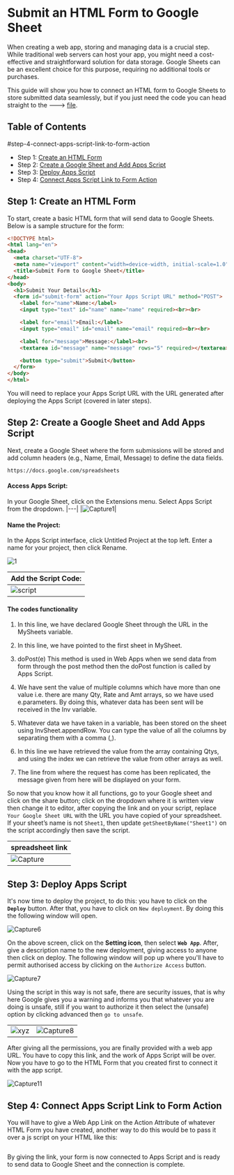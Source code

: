 
# Submit an HTML Form to Google Sheet

When creating a web app, storing and managing data is a crucial step. While traditional web servers can host your app, you might need a cost-effective and straightforward solution for data storage. Google Sheets can be an excellent choice for this purpose, requiring no additional tools or purchases.

This guide will show you how to connect an HTML form to Google Sheets to store submitted data seamlessly, but if you just need the code you can head straight to the ---> [file](https://github.com/the-1Riddle/Github-Profile-Achievements/blob/htmp_to_spreadsheet/G-Sheet_connection_toHtml/code.gs).

## Table of Contents

#step-4-connect-apps-script-link-to-form-action

- Step 1: [Create an HTML Form](#step-1-create-an-html-form)
- Step 2: [Create a Google Sheet and Add Apps Script](#step-2-create-a-google-sheet-and-add-apps-script)
- Step 3: [Deploy Apps Script](#step-3-deploy-apps-script)
- Step 4: [Connect Apps Script Link to Form Action]()

## Step 1: Create an HTML Form

To start, create a basic HTML form that will send data to Google Sheets. Below is a sample structure for the form:

```html
<!DOCTYPE html>  
<html lang="en">  
<head>  
  <meta charset="UTF-8">  
  <meta name="viewport" content="width=device-width, initial-scale=1.0">  
  <title>Submit Form to Google Sheet</title>  
</head>  
<body>  
  <h1>Submit Your Details</h1>  
  <form id="submit-form" action="Your Apps Script URL" method="POST">  
    <label for="name">Name:</label>  
    <input type="text" id="name" name="name" required><br><br>  

    <label for="email">Email:</label>  
    <input type="email" id="email" name="email" required><br><br>  

    <label for="message">Message:</label><br>  
    <textarea id="message" name="message" rows="5" required></textarea><br><br>  

    <button type="submit">Submit</button>  
  </form>  
</body>  
</html>
```

You will need to replace your Apps Script URL with the URL generated after deploying the Apps Script (covered in later steps).

## Step 2: Create a Google Sheet and Add Apps Script

Next, create a Google Sheet where the form submissions will be stored and add column headers (e.g., Name, Email, Message) to define the data fields.

```
https://docs.google.com/spreadsheets
```
#### Access Apps Script:
In your Google Sheet, click on the Extensions menu.
Select Apps Script from the dropdown.
 |---|
 |![Capture1](https://github.com/user-attachments/assets/94ce7905-e4b9-4ec3-b3eb-4cb6c6d9f9dc)|


#### Name the Project:
In the Apps Script interface, click Untitled Project at the top left.
Enter a name for your project, then click Rename.

![1](https://github.com/user-attachments/assets/17952f4e-3dc6-4033-9c20-71704e19ebff)

| Add the Script Code:|
|---|
|![script](https://github.com/user-attachments/assets/1cd34f81-fe26-40ba-a1a5-b03c06e8a78a)|

#### The codes functionality

  1. In this line, we have declared Google Sheet through the URL in the MySheets variable.
  
  2. In this line, we have pointed to the first sheet in MySheet.
  
  3. doPost(e) This method is used in Web Apps when we send data from form through the post method then the doPost function is called by Apps Script.
  
  4. We have sent the value of multiple columns which have more than one value i.e. there are many Qty, Rate and Amt arrays, so we have used e.parameters. By doing this, whatever data has been sent will be received in the Inv variable.
  
  5. Whatever data we have taken in a variable, has been stored on the sheet using InvSheet.appendRow. You can type the value of all the columns by separating them with a comma (,).
  
  6. In this line we have retrieved the value from the array containing Qtys, and using the index we can retrieve the value from other arrays as well.
  
  7. The line from where the request has come has been replicated, the message given from here will be displayed on your form.

So now that you know how it all functions, go to your Google sheet and click on the share button; click on the dropdown where it is written view then change it to editor, after copying the link and on your script, replace `Your Google Sheet URL` with the URL you have copied of your spreadsheet. If your sheet’s name is not `Sheet1`, then update `getSheetByName("Sheet1")` on the script accordingly then save the script.

| spreadsheet link|
|---|
|![Capture](https://github.com/user-attachments/assets/06c7732f-0578-4a8d-9fb9-20c7d62083f3)|

## Step 3: Deploy Apps Script

It's now time to deploy the project, to do this: you have to click on the **`Deploy`** button. After that, you have to click on `New deployment`. By doing this the following window will open.

![Capture6](https://github.com/user-attachments/assets/a6056260-ecce-4bdd-8974-73884eb52802)

On the above screen, click on the **Setting icon**, then select **`Web App`**. After, give a description name to the new deployment, giving access to anyone then click on deploy. The following window will pop up where you'll have to permit authorised access by clicking on the `Authorize Access` button.

![Capture7](https://github.com/user-attachments/assets/0ce39915-3b61-40cd-8dc1-0e37e140560c)

Using the script in this way is not safe, there are security issues, that is why here Google gives you a warning and informs you that whatever you are doing is unsafe, still if you want to authorize it then select the (unsafe) option by clicking advanced then `go to unsafe`.

|||
|--|--|
|![xyz](https://github.com/user-attachments/assets/438de53c-624c-471c-ae52-71b77c8ab89d)|![Capture8](https://github.com/user-attachments/assets/22d31b79-e16d-4e20-a41f-5f08f8acc71b)|

After giving all the permissions, you are finally provided with a web app URL. You have to copy this link, and the work of Apps Script will be over. Now you have to go to the HTML Form that you created first to connect it with the app script.

![Capture11](https://github.com/user-attachments/assets/3b9760c6-5ff2-4a2d-92ee-d1eb4c3993ae)

## Step 4: Connect Apps Script Link to Form Action

You will have to give a Web App Link on the Action Attribute of whatever HTML Form you have created, another way to do this would be to pass it over a js script on your HTML like this:

```js
```

By giving the link, your form is now connected to Apps Script and is ready to send data to Google Sheet and the connection is complete.
